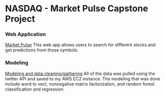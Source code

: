 # NASDAQ - Market Pulse Capstone Project

### Web Application
[Market Pulse](https://github.com/gravity226/NASDAQ/tree/master/market_pulse)
This web app allows users to search for different stocks and get predictions from those symbols.

### Modeling
[Modeling and data cleaning/gathering](https://github.com/gravity226/NASDAQ/tree/master/testing)
All of the data was pulled using the twitter API and saved to my AWS EC2 instance.  The modeling that was done include word to vect, nonnegative matrix factorization, and random forest classification and regression.
